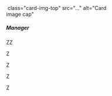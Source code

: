 <div class="card" style="width: 18rem;">
  <img> class="card-img-top" src="..." alt="Card image cap"</img>
  <div class="card-body">
    <h5 class="Manager">Manager</h5>
    <p class="card-text"></p>
    <p class="card-text">ZZ</p>
    <p class="card-text">Z</p>
    <p class="card-text">Z</p>
    <p class="card-text"></p>
    <p class="card-text">Z</p>
    <p class="card-text">Z</p>
  </div>
</div>